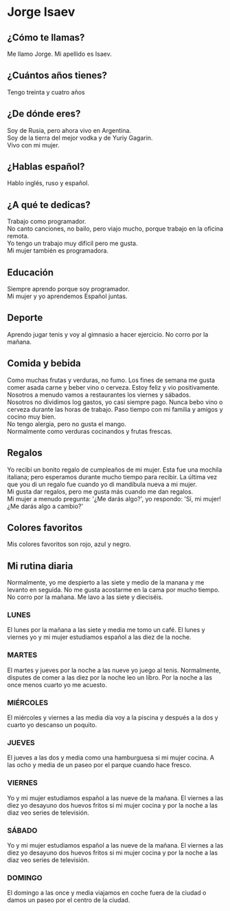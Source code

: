 # Jorge Isaev

## ¿Cómo te llamas?

Me llamo Jorge. Mi apellido es Isaev.

## ¿Cuántos años tienes?

Tengo treinta y cuatro años

## ¿De dónde eres?

Soy de Rusia, pero ahora vivo en Argentina.  
Soy de la tierra del mejor vodka y de Yuriy Gagarin.  
Vivo con mi mujer.

## ¿Hablas español?

Hablo inglés, ruso y español.

## ¿A qué te dedicas?

Trabajo como programador.  
No canto canciones, no bailo, pero viajo mucho, porque trabajo en la oficina remota.   
Yo tengo un trabajo muy difícil pero me gusta.   
Mi mujer también es programadora.

## Educación

Siempre aprendo porque soy programador.  
Mi mujer y yo aprendemos Español juntas.

## Deporte

Aprendo jugar tenis y voy al gimnasio a hacer ejercicio.
No corro por la mañana.

## Comida y bebida

Como muchas frutas y verduras, no fumo.
Los fines de semana me gusta comer asada carne y beber vino o cerveza. Estoy feliz y vio positivamente.
Nosotros a menudo vamos a restaurantes los viernes y sábados.  
Nosotros no dividimos log gastos, yo casi siempre pago.
Nunca bebo vino o cerveza durante las horas de trabajo.
Paso tiempo con mi familia y amigos y cocino muy bien.  
No tengo alergia, pero no gusta el mango.  
Normalmente como verduras cocinandos y frutas frescas.

## Regalos
Yo recibí un bonito regalo de cumpleaños de mi mujer. 
Esta fue una mochila italiana; pero esperamos durante mucho tiempo para recibir. 
La última vez que you di un regalo fue cuando yo di mandíbula nueva a mi mujer.  
Mi gusta dar regalos, pero me gusta más cuando me dan regalos.  
Mi mujer a menudo pregunta: '¿Me darás algo?', yo respondo: 'Sí, mi mujer! ¿Me darás algo a cambio?'  



## Colores favoritos

Mis colores favoritos son rojo, azul y negro.

## Mi rutina diaria

Normalmente, yo me despierto a las siete y medio de la manana y me levanto en seguida.
No me gusta acostarme en la cama por mucho tiempo.
No corro por la mañana.
Me lavo a las siete y dieciséis.

### LUNES

El lunes por la mañana a las siete y media me tomo un café.
El lunes y viernes yo y mi mujer estudiamos español a las diez de la noche.

### MARTES

El martes y jueves por la noche a las nueve yo juego al tenis.
Normalmente, disputes de comer a las diez por la noche leo un libro.
Por la noche a las once menos cuarto yo me acuesto.

### MIÉRCOLES

El miércoles y viernes a las media día voy a la piscina y después a la dos y cuarto yo descanso un poquito.

### JUEVES

El jueves a las dos y media como una hamburguesa si mi mujer cocina.
A las ocho y media de un paseo por el parque cuando hace fresco.

### VIERNES

Yo y mi mujer estudiamos español a las nueve de la mañana.
El viernes a las diez yo desayuno dos huevos fritos si mi mujer cocina y por la noche a las diaz veo series de televisión.

### SÁBADO

Yo y mi mujer estudiamos español a las nueve de la mañana.
El viernes a las diez yo desayuno dos huevos fritos si mi mujer cocina y por la noche a las diaz veo series de
televisión.

### DOMINGO

El domingo a las once y media viajamos en coche fuera de la ciudad o damos un paseo por el centro de la ciudad.